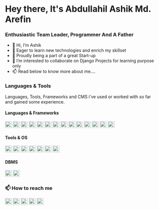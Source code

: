 # Hey there, It's Abdullahil Ashik Md. Arefin

### Enthusiastic Team Leader, Programmer And A Father
- 👋 Hi, I’m Ashik
- 👀 Eager to learn new technologies and enrich my skillset
- 🌱 Proudly being a part of a great Start-up
- 💞️ I’m interested to collaborate on Django Projects for learning purpose only
- 📫 Read below to know more about me....

### Languages & Tools
Languages, Tools, Frameworks and CMS i've used or worked with so far and gained some experience.

#### Languages & Frameworks
<img src="https://simpleicons.org/icons/python.svg" width="22px"> <img width="22px" src="https://simpleicons.org/icons/django.svg"/> <img src="https://simpleicons.org/icons/java.svg" width="22px"> <img width="22px" src="https://simpleicons.org/icons/opencv.svg" /> <img src="https://simpleicons.org/icons/javascript.svg" width="22px"> <img src="https://simpleicons.org/icons/flutter.svg" width="22px"> <img width="22px" src="https://simpleicons.org/icons/php.svg"/> <img width="22px" src="https://simpleicons.org/icons/laravel.svg" style="color:#FF2D20"/> <img width="22px" src="https://simpleicons.org/icons/codeigniter.svg" /> <img width="22px" src="https://simpleicons.org/icons/angular.svg" /> <img width="22px" src="https://simpleicons.org/icons/angularjs.svg"/> <img width="22px" src="https://simpleicons.org/icons/vuedotjs.svg" /> <img width="22px" src="https://simpleicons.org/icons/selenium.svg" /> <img width="22px" src="https://simpleicons.org/icons/nativescript.svg" />

#### Tools & OS

<img width="22px" src="https://simpleicons.org/icons/pycharm.svg" /> <img width="22px" src="https://simpleicons.org/icons/adobephotoshop.svg"/> <img width="22px" src="https://simpleicons.org/icons/androidstudio.svg"/> <img width="22px" src="https://simpleicons.org/icons/ubuntu.svg" /> <img width="22px" src="https://simpleicons.org/icons/kalilinux.svg"/> <img width="22px" src="https://simpleicons.org/icons/adobepremierepro.svg" /> <img width="22px" src="https://simpleicons.org/icons/obsstudio.svg"/>

#### DBMS

 <img width="22px" src="https://simpleicons.org/icons/mysql.svg" /> <img width="22px" src="https://simpleicons.org/icons/sqlite.svg" />  

### 📫 How to reach me
[<img src="https://cdn.jsdelivr.net/npm/simple-icons@v6/icons/instagram.svg" width="22px"/>](https://www.instagram.com/abdullahil_ashik/) 
[<img src="https://cdn.jsdelivr.net/npm/simple-icons@v6/icons/linkedin.svg" width="22px"/>](https://www.linkedin.com/in/abdullahil-ashik-arefin-225802165/) 
[<img src="https://cdn.jsdelivr.net/npm/simple-icons@v6/icons/facebook.svg" width="22px"/>](https://www.facebook.com/abdullah.ashik.arefin/) 
[<img src="https://cdn.jsdelivr.net/npm/simple-icons@v6/icons/github.svg" width="22px"/>](https://github.com/abdullahilashik/) [<img src="https://cdn.jsdelivr.net/npm/simple-icons@v6/icons/youtube.svg" width="22px"/>](https://www.youtube.com/channel/UCC-5mvG-ddz06YM6k4zKDTA)

<!---
abdullahilashik/abdullahilashik is a ✨ special ✨ repository because its `README.md` (this file) appears on your GitHub profile.
You can click the Preview link to take a look at your changes.
https://simpleicons.org/
--->
